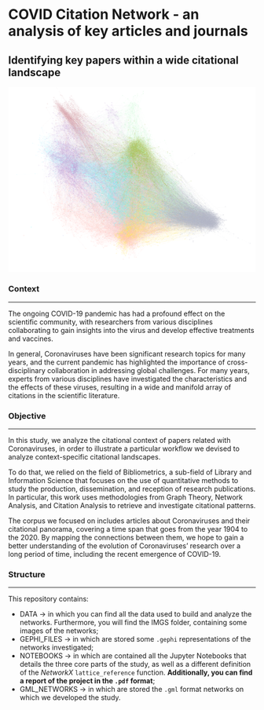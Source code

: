 # COVID Citation Network - an analysis of key articles and journals
## Identifying key papers within a wide citational landscape

![Modularity view of papers' network](https://raw.githubusercontent.com/Postitisnt/COVID-19-Citations-Network-Analysis/main/Data/imgs/Papers_Modularity.png)

### Context
------------------
The ongoing COVID-19 pandemic has had a profound effect on the scientific community, with researchers from various disciplines collaborating to gain insights into the virus and develop effective treatments and vaccines. 

In general, Coronaviruses have been significant research topics for many years, and the current pandemic has highlighted the importance of cross-disciplinary collaboration in addressing global challenges. For many years, experts from various disciplines have investigated the characteristics and the effects of these viruses, resulting in a wide and manifold array of citations in the scientific literature.

### Objective
------------------
In this study, we analyze the citational context of papers related with Coronaviruses, in order to illustrate a particular workflow we devised to analyze context-specific citational landscapes. 

To do that, we relied on the field of Bibliometrics, a sub-field of Library and Information Science that focuses on the use of quantitative methods to study the production, dissemination, and reception of research publications. 
In particular, this work uses methodologies from Graph Theory, Network Analysis, and Citation Analysis to retrieve and investigate citational patterns.

The corpus we focused on includes articles about Coronaviruses and their citational panorama, covering a time span that goes from the year 1904 to the 2020. By mapping the connections between them, we hope to gain a better understanding of the evolution of Coronaviruses’ research over a long period of time, including the recent emergence of COVID-19.

### Structure
------------------
This repository contains:
- DATA -> in which you can find all the data used to build and analyze the networks. Furthermore, you will find the IMGS folder, containing some images of the networks;
- GEPHI_FILES -> in which are stored some `.gephi` representations of the networks investigated;
- NOTEBOOKS -> in which are contained all the Jupyter Notebooks that details the three core parts of the study, as well as a different definition of the <i>NetworkX</i> `lattice_reference` function. <b>Additionally, you can find a report of the project in the `.pdf` format</b>;
- GML_NETWORKS -> in which are stored the `.gml` format networks on which we developed the study.

